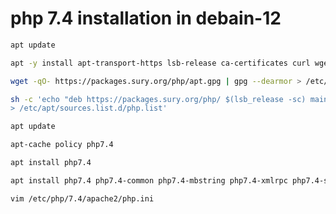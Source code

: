 # php 7.4 installation in debain-12

```bash
apt update
```

```bash
apt -y install apt-transport-https lsb-release ca-certificates curl wget gnupg2
```

```bash
wget -qO- https://packages.sury.org/php/apt.gpg | gpg --dearmor > /etc/apt/trusted.gpg.d/sury-php-x.x.gpg
```

```bash
sh -c 'echo "deb https://packages.sury.org/php/ $(lsb_release -sc) main" \
> /etc/apt/sources.list.d/php.list'
```

```bash
apt update
```

```bash
apt-cache policy php7.4
```

```bash
apt install php7.4
```

```bash
apt install php7.4 php7.4-common php7.4-mbstring php7.4-xmlrpc php7.4-soap php7.4-gd php7.4-xml php7.4-intl php7.4-mysql php7.4-cli php7.4-ldap php7.4-zip php7.4-curl

```


```bash
vim /etc/php/7.4/apache2/php.ini
```



